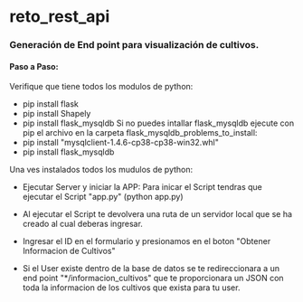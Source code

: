 # reto_rest_api
### Generación de End point para visualización de cultivos.

#### Paso a Paso:
Verifique que tiene todos los modulos de python:
- pip install flask
- pip install Shapely
- pip install flask_mysqldb
Si no puedes intallar flask_mysqldb ejecute con pip el archivo en la carpeta flask_mysqldb_problems_to_install:
- pip install "mysqlclient-1.4.6-cp38-cp38-win32.whl"
- pip install flask_mysqldb

Una ves instalados todos los mudulos de python:
- Ejecutar Server y iniciar la APP: Para inicar el Script tendras que ejecutar el Script "app.py" (python app.py)
- Al ejecutar el Script te devolvera una ruta de un servidor local que se ha creado al cual deberas ingresar. 
- Ingresar el ID en el formulario y presionamos en el boton "Obtener Informacion de Cultivos"

- Si el User existe dentro de la base de datos se te redireccionara a un end point "*/informacion_cultivos" que te proporcionara un JSON
  con toda la informacion de los cultivos que exista para tu user.
  
